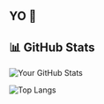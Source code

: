 ## YO 👋

## 📊 GitHub Stats

![Your GitHub Stats](https://github-readme-stats.vercel.app/api?username=YOUR_USERNAME&show_icons=true&theme=dark&count_private=true)

![Top Langs](https://github-readme-stats.vercel.app/api/top-langs/?username=YOUR_USERNAME&layout=compact&theme=dark)

<!--
**alvinalaphat/alvinalaphat** is a ✨ _special_ ✨ repository because its `README.md` (this file) appears on your GitHub profile.

Here are some ideas to get you started:

- 🔭 I’m currently working on ...
- 🌱 I’m currently learning ...
- 👯 I’m looking to collaborate on ...
- 🤔 I’m looking for help with ...
- 💬 Ask me about ...
- 📫 How to reach me: ...
- 😄 Pronouns: ...
- ⚡ Fun fact: ...
-->
